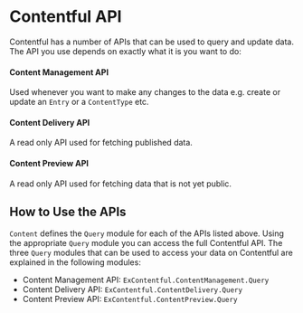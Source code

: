 # Contentful API

Contentful has a number of APIs that can be used to query and update data. The API you use depends on exactly what it is you want to do:

#### Content Management API 
Used whenever you want to make any changes to the data e.g. create or update an `Entry` or a `ContentType` etc.
#### Content Delivery API
A read only API used for fetching published data.
#### Content Preview API
A read only API used for fetching data that is not yet public.

## How to Use the APIs

`Content` defines the `Query` module for each of the APIs listed above. Using the appropriate `Query` module you can access the full Contentful API. The three `Query` modules that can be used to access your data on Contentful are explained in the following modules:

- Content Management API: `ExContentful.ContentManagement.Query`
- Content Delivery API: `ExContentful.ContentDelivery.Query`
- Content Preview API: `ExContentful.ContentPreview.Query`
